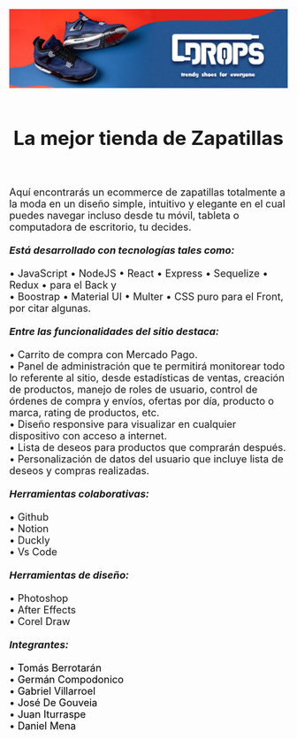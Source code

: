 <div 
style="width: 100%; 
        display: flex; 
        flex-direction: column; 
        align-items: center; 
        justify-content: center">
    <img style="width: 100%" src="./api/assets/head.jpg" alt="">
    <h2 style="font-size: 2.5em; padding: 20px 0">La mejor tienda de Zapatillas</h2>
</div>

<div>
    <p style="font-size:18px">
        Aquí encontrarás un ecommerce de zapatillas totalmente a la moda en un diseño simple, intuitivo y elegante en el cual puedes navegar incluso desde tu móvil, tableta o computadora de escritorio, tu decides.
        <br /><br/>
        <i><strong>Está desarrollado con tecnologías tales como:</strong></i><br/><br/>
        • JavaScript • NodeJS • React • Express • Sequelize • Redux •  para el Back y <br/>
        • Boostrap • Material UI • Multer • CSS puro para el Front, por citar algunas.
        <br /><br/>
        <i><strong>Entre las funcionalidades del sitio destaca:</strong></i><br/><br/>
        • Carrito de compra con Mercado Pago.<br/>
        • Panel de administración que te permitirá monitorear todo lo referente al sitio, desde estadísticas de ventas, creación de productos, manejo de roles de usuario, control de órdenes de compra y envíos, ofertas por día, producto o marca, rating de productos, etc.<br/>
        • Diseño responsive para visualizar en cualquier dispositivo con acceso a internet.<br/>
        • Lista de deseos para productos que comprarán después.<br/>
        • Personalización de datos del usuario que incluye lista de deseos y compras realizadas.
        <br /><br/>
        <i><strong>Herramientas colaborativas:</strong></i><br/><br/>
        • Github<br/>
        • Notion<br/>
        • Duckly<br/>
        • Vs Code<br/><br/>
        <i><strong>Herramientas de diseño:</strong></i><br/><br/>
        • Photoshop<br/>
        • After Effects<br/>
        • Corel Draw<br/><br/>
        <i><strong>Integrantes:</strong></i><br/><br/>
        • <a style="text-decoration: none; color: black;" href="https://www.linkedin.com/in/tom%C3%A1s-berrotar%C3%A1n-dev/" target="_blank">Tomás Berrotarán</a><br/>
        • <a style="text-decoration: none; color: black;" href="https://www.linkedin.com/in/german-campodonico-/" target="_blank">Germán Compodonico</a><br/>
        • <a style="text-decoration: none; color: black;" href="https://www.linkedin.com/in/gabriel-villarroel/" target="_blank">Gabriel Villarroel</a><br/>
        • <a style="text-decoration: none; color: black;" href="https://www.linkedin.com/in/jos%C3%A9degouveia/" target="_blank">José De Gouveia</a><br/>
        • <a style="text-decoration: none; color: black;" href="https://www.linkedin.com/in/juan-iturraspe-dev/" target="_blank">Juan Iturraspe</a><br/>
        • <a style="text-decoration: none; color: black;" href="https://www.linkedin.com/in/daniel-full-stack/" target="_blank">Daniel Mena</a>
    </p>
</div>
